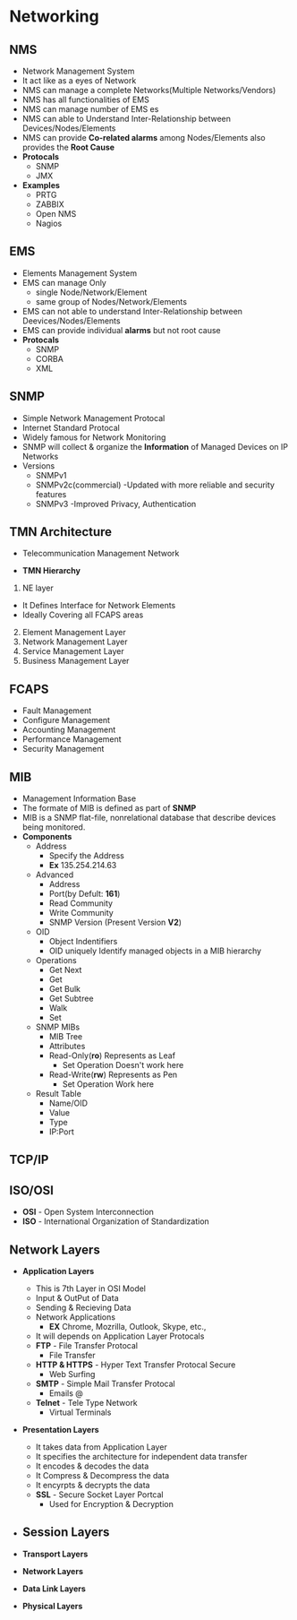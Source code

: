 # Networking

## NMS
- Network Management System
- It act like as a eyes of Network  
- NMS can manage a complete Networks(Multiple Networks/Vendors)
- NMS has all functionalities of EMS
- NMS can manage number of EMS es
- NMS can able to Understand Inter-Relationship between Devices/Nodes/Elements
- NMS can provide **Co-related alarms** among Nodes/Elements also provides the **Root Cause**
- **Protocals**
  - SNMP
  - JMX
- **Examples**
  - PRTG
  - ZABBIX
  - Open NMS
  - Nagios


## EMS
- Elements Management System
- EMS can manage Only 
  - single Node/Network/Element 
  - same group of Nodes/Network/Elements
- EMS can not able to understand Inter-Relationship between Deevices/Nodes/Elements
- EMS can provide individual **alarms** but not root cause
- **Protocals**
  - SNMP
  - CORBA
  - XML

## SNMP
- Simple Network Management Protocal
- Internet Standard Protocal
- Widely famous for Network Monitoring
- SNMP will collect & organize the **Information** of Managed Devices on IP Networks
- Versions
  - SNMPv1
  - SNMPv2c(commercial) -Updated with more reliable and security features
  - SNMPv3              -Improved Privacy, Authentication

## TMN Architecture
- Telecommunication Management Network

- **TMN Hierarchy**
1. NE layer
  - It Defines Interface for Network Elements
  - Ideally Covering all FCAPS areas
2. Element Management Layer
3. Network Management Layer
4. Service Management Layer
5. Business Management Layer


## FCAPS
- Fault Management
- Configure Management
- Accounting Management
- Performance Management
- Security Management


## MIB
- Management Information Base
- The formate of MIB is defined as part of **SNMP**
- MIB is a SNMP flat-file, nonrelational database that describe devices being monitored.
- **Components**
  - Address
    - Specify the Address
    - **Ex** 135.254.214.63
  - Advanced
    - Address
    - Port(by Defult: **161**)
    - Read Community
    - Write Community
    - SNMP Version (Present Version **V2**)
  - OID
    - Object Indentifiers
    - OID uniquely Identify managed objects in a MIB hierarchy
  - Operations
    - Get Next
    - Get
    - Get Bulk
    - Get Subtree
    - Walk
    - Set
  - SNMP MIBs
    - MIB Tree
    - Attributes
    - Read-Only(**ro**) Represents as Leaf
      - Set Operation Doesn't work here
    - Read-Write(**rw**) Represents as Pen
      - Set Operation Work here
  - Result Table
    - Name/OID
    - Value
    - Type
    - IP:Port


## TCP/IP


## ISO/OSI
- **OSI** - Open System Interconnection
- **ISO** - International Organization of Standardization


## Network Layers
- **Application Layers**
  - This is 7th Layer in OSI Model
  - Input & OutPut of Data
  - Sending & Recieving Data
  - Network Applications
    - **EX** Chrome, Mozrilla, Outlook, Skype, etc.,
  - It will depends on Application Layer Protocals
  - **FTP** - File Transfer Protocal
    - File Transfer
  - **HTTP & HTTPS** - Hyper Text Transfer Protocal Secure
    - Web Surfing
  - **SMTP** - Simple Mail Transfer Protocal
    - Emails @
  - **Telnet** - Tele Type Network
    - Virtual Terminals

- **Presentation Layers**
  - It takes data from Application Layer
  - It specifies the architecture for independent data transfer
  - It encodes & decodes the data
  - It Compress & Decompress the data
  - It encyrpts & decrypts the data
  - **SSL** - Secure Socket Layer Portcal
    - Used for Encryption & Decryption

- **Session Layers**
  - 

- **Transport Layers**

- **Network Layers**

- **Data Link Layers**

- **Physical Layers**
